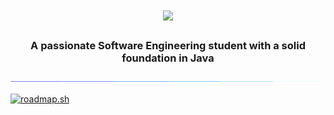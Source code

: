<h1 align="center">
    <img src="https://readme-typing-svg.herokuapp.com/?font=Righteous&size=35&center=true&vCenter=true&width=500&height=70&duration=4000&lines=Hello+body!+👋;+I'm+Emmanuel+Pale+Molina!;+But+you+can+call+me+Pale+😉" />
</h1>

<h3 align="center">A passionate Software Engineering student with a solid foundation in Java</h3>

<img src="https://github.com/c2-tlhah/c2-tlhah/blob/main/2nd%20arrow.gif">

[![roadmap.sh](https://roadmap.sh/card/wide/66de6471c46f68d05206f14b?variant=dark&roadmaps=android)](https://roadmap.sh)
